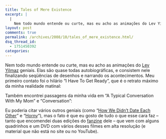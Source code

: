 ```yaml
---
title: Tales of Mere Existence
excerpt: |
  |
    Nem todo mundo entende ou curte, mas eu acho as animações do Lev Yilmaz geniais. Elas são quase todas autobiográficas, e consistem nele finalizando seqüências de desenhos e narrando os acontecimentos. Meu primeiro contato foi o hilário "I Have To...
layout: post
comments: true
permalink: /archives/2008/10/tales_of_mere_existence.html/
dsq_thread_id:
  - 1751450392
categories:
---
```

Nem todo mundo entende ou curte, mas eu acho as animações do [Lev Yilmaz][1] geniais. Elas são quase todas autobiográficas, e consistem nele finalizando seqüências de desenhos e narrando os acontecimentos. Meu primeiro contato foi o hilário &#8220;I Have To Get Ready&#8221;, que é o retrato máximo da minha realidade matinal:

<div style="text-align: center;">
</div>

Também encontrei passagens da minha vida em &#8220;A Typical Conversation With My Mom&#8221; e &#8220;Conversation&#8221;:

<div style="text-align: center;">
</div>



<div style="text-align: center;">
</div></p>

Eu poderia citar vários outros geniais (como &#8220;[How We Didn&#8217;t Date Each Other][2]&#8221; e &#8220;[Horny][3]&#8220;), mas o fato é que eu gosto de tudo o que esse cara faz &#8211; tanto que encomendei duas edições do [fanzine][4] dele &#8211; que vem com alguns quadrinhos e um DVD com vários desses filmes em alta resolução (e material que não está no site ou no YouTube).

 [1]: http://www.ingredientx.com/
 [2]: http://www.youtube.com/watch?v=CXBZSV0FaVE&#038;feature=user
 [3]: http://www.youtube.com/watch?feature=user&#038;v=XcHyY9poq4w
 [4]: http://www.ingredientx.com/buy/international.htm